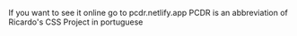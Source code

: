 If you want to see it online go to pcdr.netlify.app 
PCDR is an abbreviation of Ricardo's CSS Project in portuguese
